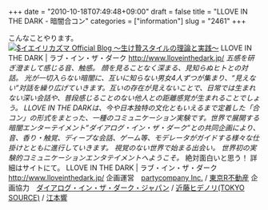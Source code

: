 +++
date = "2010-10-18T07:49:48+09:00"
draft = false
title = "LLOVE IN THE DARK - 暗闇合コン"
categories = ["information"]
slug = "2461"
+++

こんなことやります。
<a href="/images/ameblo/blog_import_4f7a3a4b65171.png"><img src="/images/ameblo/blog_import_4f7a3a4b65171.png"  alt="$イエイリカズマ Official Blog ～生け贄スタイルの理論と実践～" border="0" /></a>
LLOVE IN THE DARK | ラブ・イン・ザ・ダーク
<a href="http://www.lloveinthedark.jp/" target="_blank">http://www.lloveinthedark.jp/</a>
<em>五感を研ぎ澄まして感じる音、触感。
顔を見ることなく深まる、見知らぬヒトとの対話。
光が一切入らない暗闇に、互いに知らない男女4人ずつが集まり、“見えない”対話を繰り広げていきます。互いの存在が見えないことで、日常では生まれない深い会話や、普段感じることのない他人との距離感覚が生まれることでしょう。
LLOVE IN THE DARKは、今や日本独特の文化ともいえるまで定着した「合コン」の形式をまとった、一種のコミュニケーション実験です。世界で展開する暗闇エンターテイメント”ダイアログ・イン・ザ・ダーク”との共同企画により、音、香り・触覚、ディープな会話、ゲーム等、モデレータがガイドする様々な仕掛けとともに進行していきます。
視覚のない世界で始まる出会い。
世界初の実験的コミュニケーションエンタテイメントへようこそ。</em>
絶対面白いと思う！
詳細はサイトにて。
LLOVE IN THE DARK | ラブ・イン・ザ・ダーク
<a href="http://www.lloveinthedark.jp/" target="_blank">http://www.lloveinthedark.jp/</a>
企画運営　<a href="http://partycompany.co.jp/" target="_blank">partycompany Inc.</a> / <a href="http://www.realtokyoestate.co.jp/" target="_blank">東京R不動産</a>
企画協力　<a href="http://www.dialoginthedark.com/" target="_blank">ダイアログ・イン・ザ・ダーク・ジャパン</a> / <a href="http://www.tokyo-source.com/" target="_blank">近藤ヒデノリ(TOKYO SOURCE)</a> / <a href="http://www.office-echo.com/" target="_blank">江本響</a>
